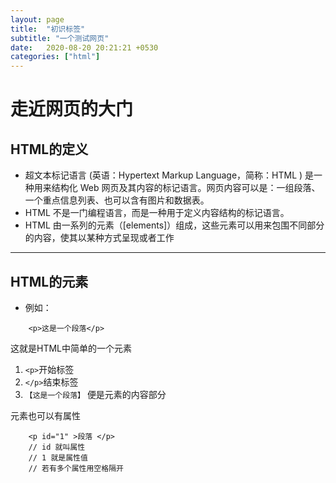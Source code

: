 ```yaml
---
layout: page
title:  "初识标签"
subtitle: "一个测试网页"
date:   2020-08-20 20:21:21 +0530
categories: ["html"]
---
```


# 走近网页的大门

## HTML的定义
- 超文本标记语言 (英语：Hypertext Markup Language，简称：HTML ) 是一种用来结构化 Web 网页及其内容的标记语言。网页内容可以是：一组段落、一个重点信息列表、也可以含有图片和数据表。
- HTML 不是一门编程语言，而是一种用于定义内容结构的标记语言。
- HTML 由一系列的元素（[elements]）组成，这些元素可以用来包围不同部分的内容，使其以某种方式呈现或者工作
---
## HTML的元素
-   例如：
```"
    <p>这是一个段落</p>
```
这就是HTML中简单的一个元素

1. ```<p>```开始标签
2. ```</p>```结束标签
3. ```【这是一个段落】``` 便是元素的内容部分

元素也可以有属性
```
    <p id="1" >段落 </p>
    // id 就叫属性
    // 1 就是属性值
    // 若有多个属性用空格隔开
```